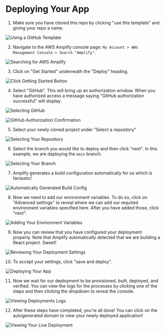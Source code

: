 # Deploying Your App

1. Make sure you have cloned this repo by clicking "use this template" and giving your repo a name.

![Using a GitHub Template](https://tk-assets.lambdaschool.com/d7226911-312b-48cb-882d-c7f7c8a0a69a_Screenshot2020-07-16at23.10.50.png)

2. Navigate to the AWS Amplify console page: `My Account > AWS Management Console > Search "Amplify"`.

![Searching for AWS Amplify](https://tk-assets.lambdaschool.com/6a3082c2-2597-49fd-8fa3-acd5484b5338_Screenshot2020-07-17at18.04.52.png)

3. Click on "Get Started" underneath the "Deploy" heading.

![Click Getting Started Button](https://tk-assets.lambdaschool.com/6cbf2433-7ca0-4eb5-ad49-92a201481c86_3.png)

4. Select "GitHub". This will bring up an authorization window. When you have authorized access a message saying "GitHub authorization successful" will display.

![Selecting GitHub](https://tk-assets.lambdaschool.com/a90056e2-d692-4ad8-ad40-c5d7f833d340_5.png)

![GitHub Authorization Confirmation](https://tk-assets.lambdaschool.com/0bfce3ad-ad3c-4d60-b83c-a721d58343f7_5.1.png)

5. Select your newly cloned project under "Select a repository"

![Selecting Your Repository](https://tk-assets.lambdaschool.com/8028bdd2-97ea-46ca-ba4d-375f275b7544_6.png)

6. Select the branch you would like to deploy and then click "next". In this example, we are deploying the `main` branch.

![Selecting Your Branch](https://tk-assets.lambdaschool.com/46001b85-27e4-4046-bef8-8cc990f7acba_7.png)

7. Amplify generates a build configuration automatically for us which is fantastic!

![Automatically Generated Build Config](https://tk-assets.lambdaschool.com/d4c98046-9931-4227-ac6c-a93132064b76_8.png)

8. Now we need to add our environment variables. To do so, click on "Advanced settings" to reveal where we can add our required environment variables specified here. After you have added those, click "next".

![Adding Your Environment Variables](https://tk-assets.lambdaschool.com/46c5702a-98b3-47da-a64d-e419c4d0dd60_9.png)

9. Now you can review that you have configured your deployment properly. Note that Amplify automatically detected that we are building a React project. Sweet!

![Reviewing Your Deployment Settings](https://tk-assets.lambdaschool.com/fcdd3f45-5ab9-4a77-a919-821984fdb60a_10.png)

10. To accept your settings, click "save and deploy".

![Deploying Your App](https://tk-assets.lambdaschool.com/6a28acec-4718-4cae-8143-7c0cfd6e9b19_11.png)

11. Now we wait for our deployment to be provisioned, built, deployed, and verified. You can view the logs for the processes by clicking one of the steps and then clicking the dropdown to reveal the console.

![Viewing Deployments Logs](https://tk-assets.lambdaschool.com/2f83ce34-b3f1-4d4f-8f40-4d43cfe6f650_12.png)

12. After these steps have completed, you're all done! You can click on the autogenerated domain to view your newly deployed application!

![Viewing Your Live Deployment](https://tk-assets.lambdaschool.com/6c776bb0-60cc-4cb9-9aba-56722824849b_13.png)

